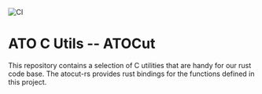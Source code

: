 ![CI](https://github.com/atolab/atocut/workflows/CI/badge.svg)

# ATO C Utils -- ATOCut
This repository contains a selection of C utilities that are handy for our rust code base. The atocut-rs  provides rust bindings for the functions defined in this project.
